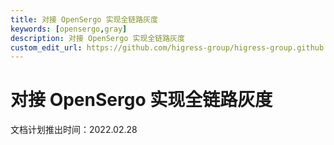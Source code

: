 ```yaml
---
title: 对接 OpenSergo 实现全链路灰度
keywords: [opensergo,gray]
description: 对接 OpenSergo 实现全链路灰度
custom_edit_url: https://github.com/higress-group/higress-group.github.io/blob/master/i18n/zh-cn/docusaurus-plugin-content-docs/current/user/opensergo-gray.md
---
```


# 对接 OpenSergo 实现全链路灰度

文档计划推出时间：2022.02.28
